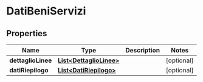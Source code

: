 

# DatiBeniServizi


## Properties

| Name | Type | Description | Notes |
|------------ | ------------- | ------------- | -------------|
|**dettaglioLinee** | [**List&lt;DettaglioLinee&gt;**](DettaglioLinee.md) |  |  [optional] |
|**datiRiepilogo** | [**List&lt;DatiRiepilogo&gt;**](DatiRiepilogo.md) |  |  [optional] |



